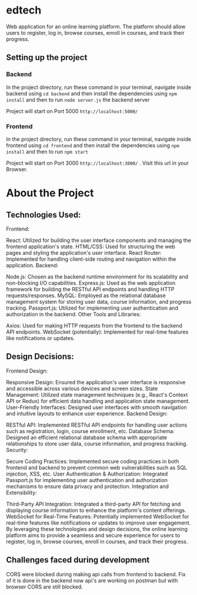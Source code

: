 # edtech
Web application for an online learning platform. The platform should allow users to register, log in, browse courses, enroll in courses, and track their progress.

## Setting up the project

### Backend
In the project directory, run these command in your terminal, navigate inside backend using `cd backend` and then install the dependencies using `npm install` and then to run `node server.js` the backend server

Project will start on Port 5000 `http://localhost:5000/`

### Frontend
In the project directory, run these command in your terminal, navigate inside frontend using `cd frontend` and then install the dependencies using `npm install` and then to run `npm start`

Project will start on Port 3000 `http://localhost:3000/` . Visit this url in your Browser.


# About the Project

## Technologies Used:
Frontend:

React: Utilized for building the user interface components and managing the frontend application's state.
HTML/CSS: Used for structuring the web pages and styling the application's user interface.
React Router: Implemented for handling client-side routing and navigation within the application.
Backend:

Node.js: Chosen as the backend runtime environment for its scalability and non-blocking I/O capabilities.
Express.js: Used as the web application framework for building the RESTful API endpoints and handling HTTP requests/responses.
MySQL: Employed as the relational database management system for storing user data, course information, and progress tracking.
Passport.js: Utilized for implementing user authentication and authorization in the backend.
Other Tools and Libraries:

Axios: Used for making HTTP requests from the frontend to the backend API endpoints.
WebSocket (potentially): Implemented for real-time features like notifications or updates.


## Design Decisions:
Frontend Design:

Responsive Design: Ensured the application's user interface is responsive and accessible across various devices and screen sizes.
State Management: Utilized state management techniques (e.g., React's Context API or Redux) for efficient data handling and application state management.
User-Friendly Interfaces: Designed user interfaces with smooth navigation and intuitive layouts to enhance user experience.
Backend Design:

RESTful API: Implemented RESTful API endpoints for handling user actions such as registration, login, course enrollment, etc.
Database Schema: Designed an efficient relational database schema with appropriate relationships to store user data, course information, and progress tracking.
Security:

Secure Coding Practices: Implemented secure coding practices in both frontend and backend to prevent common web vulnerabilities such as SQL injection, XSS, etc.
User Authentication & Authorization: Integrated Passport.js for implementing user authentication and authorization mechanisms to ensure data privacy and protection.
Integration and Extensibility:

Third-Party API Integration: Integrated a third-party API for fetching and displaying course information to enhance the platform's content offerings.
WebSocket for Real-Time Features: Potentially implemented WebSocket for real-time features like notifications or updates to improve user engagement.
By leveraging these technologies and design decisions, the online learning platform aims to provide a seamless and secure experience for users to register, log in, browse courses, enroll in courses, and track their progress.


## Challenges faced during development

CORS were blocked during making api calls from frontend to backend. Fix of it is done in the backend now api's are working on postman but with browser CORS are still blocked.